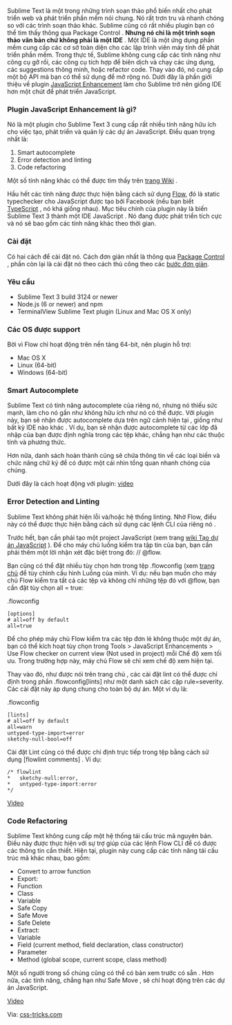 Sublime Text là một trong những trình soạn thảo phổ biến nhất cho phát triển web và phát triển phần mềm nói chung. Nó rất trơn tru và nhanh chóng so với các trình soạn thảo khác. Sublime cũng có rất nhiều plugin bạn có thể tìm thấy thông qua Package Control .
**Nhưng nó chỉ là một trình soạn thảo văn bản chứ không phải là một IDE** . Một IDE là một ứng dụng phần mềm cung cấp các cơ sở toàn diện cho các lập trình viên máy tính để phát triển phần mềm. Trong thực tế, Sublime không cung cấp các tính năng như công cụ gỡ rối, các công cụ tích hợp để biên dịch và chạy các ứng dụng, các suggestions thông minh, hoặc refactor code. Thay vào đó, nó cung cấp một bộ API mà bạn có thể sử dụng để mở rộng nó. Dưới đây là phần giới thiệu về plugin [JavaScript Enhancement](https://github.com/pichillilorenzo/JavaScriptEnhancements/)  làm cho Sublime trở nên giống IDE hơn một chút để phát triển JavaScript.
### Plugin JavaScript Enhancement là gì?

Nó là một plugin cho Sublime Text 3 cung cấp rất nhiều tính năng hữu ích cho việc tạo, phát triển và quản lý các dự án JavaScript. Điều quan trọng nhất là:

1. Smart autocomplete
2. Error detection and linting
3. Code refactoring

Một số tính năng khác có thể được tìm thấy trên [trang Wiki](https://github.com/pichillilorenzo/JavaScriptEnhancements/wiki) .

Hầu hết các tính năng được thực hiện bằng cách sử dụng [Flow](https://github.com/facebook/flow), đó là static typechecker cho JavaScript được tạo bởi Facebook (nếu bạn biết [TypeScript](http://www.typescriptlang.org/) , nó khá giống nhau). Mục tiêu chính của plugin này là biến Sublime Text 3 thành một IDE JavaScript . Nó đang được phát triển tích cực và nó sẽ bao gồm các tính năng khác theo thời gian.

### Cài đặt

Có hai cách để cài đặt nó. Cách đơn giản nhất là thông qua [Package Control](https://packagecontrol.io/packages/JavaScript%20Enhancements) , phần còn lại là cài đặt nó theo cách thủ công theo các [bước đơn giản](https://github.com/pichillilorenzo/JavaScriptEnhancements/wiki/Installation).

### Yêu cầu

* Sublime Text 3 build 3124 or newer
* Node.js (6 or newer) and npm
* TerminalView Sublime Text plugin (Linux and Mac OS X only)

### Các OS được support
Bời vì Flow chỉ hoạt động trên nền tảng 64-bit, nên plugin hỗ trợ:

* Mac OS X
* Linux (64-bit)
* Windows (64-bit)

### Smart Autocomplete

Sublime Text có tính năng autocomplete của riêng nó, nhưng nó thiếu sức mạnh, làm cho nó gần như không hữu ích như nó có thể được. Với plugin này, bạn sẽ nhận được autocomplete dựa trên ngữ cảnh hiện tại , giống như bất kỳ IDE nào khác . Ví dụ, bạn sẽ nhận được autocomplete từ các lớp đã nhập của bạn được định nghĩa trong các tệp khác, chẳng hạn như các thuộc tính và phương thức.

Hơn nữa, danh sách hoàn thành cũng sẽ chứa thông tin về các loại biến và chức năng chữ ký để có được một cái nhìn tổng quan nhanh chóng của chúng.

Dưới đây là cách hoạt động với plugin: [video](https://cdn.css-tricks.com/wp-content/uploads/2018/05/plugin_completions.mp4)

### Error Detection and Linting

Sublime Text không phát hiện lỗi và/hoặc hệ thống linting. Nhờ Flow, điều này có thể được thực hiện bằng cách sử dụng các lệnh CLI của riêng nó .

Trước hết, bạn cần phải tạo một project JavaScript (xem trang [wiki Tạo dự án JavaScript](https://github.com/pichillilorenzo/JavaScriptEnhancements/wiki/Creating-a-JavaScript-Project) ). Để cho máy chủ luồng kiểm tra tập tin của bạn, bạn cần phải thêm một lời nhận xét đặc biệt trong đó: // @flow.

Bạn cũng có thể đặt nhiều tùy chọn hơn trong tệp .flowconfig (xem [trang chủ](https://flow.org/en/docs/config/) để tùy chỉnh cấu hình Luồng của mình. Ví dụ: nếu bạn muốn cho máy chủ Flow kiểm tra tất cả các tệp và không chỉ những tệp đó với @flow, bạn cần đặt tùy chọn all = true:

.flowconfig
```
[options]
# all=off by default
all=true
```

Để cho phép máy chủ Flow kiểm tra các tệp đơn lẻ không thuộc một dự án, bạn có thể kích hoạt tùy chọn trong Tools > JavaScript Enhancements > Use Flow checker on current view (Not used in project) mỗi Chế độ xem tối ưu. Trong trường hợp này, máy chủ Flow sẽ chỉ xem chế độ xem hiện tại.

Thay vào đó, như được nói trên trang chủ , các cài đặt lint có thể được chỉ định trong phần .flowconfig[lints] như một danh sách các cặp rule=severity. Các cài đặt này áp dụng chung cho toàn bộ dự án. Một ví dụ là:

.flowconfig
```
[lints]
# all=off by default
all=warn
untyped-type-import=error
sketchy-null-bool=off
```


Cài đặt Lint cũng có thể được chỉ định trực tiếp trong tệp bằng cách sử dụng [flowlint comments] . Ví dụ:
```
/* flowlint
*   sketchy-null:error,
*   untyped-type-import:error
*/
```
[Video](https://cdn.css-tricks.com/wp-content/uploads/2018/05/errors_and_linting.mp4)

### Code Refactoring
 Sublime Text không cung cấp một hệ thống tái cấu trúc mã nguyên bản. Điều này được thực hiện với sự trợ giúp của các lệnh Flow CLI để có được các thông tin cần thiết. Hiện tại, plugin này cung cấp các tính năng tái cấu trúc mã khác nhau, bao gồm:
- Convert to arrow function
- Export: 
- Function
- Class
- Variable
- Safe Copy
- Safe Move
- Safe Delete
- Extract:
- Variable
- Field (current method, field declaration, class constructor)
- Parameter
- Method (global scope, current scope, class method)

Một số người trong số chúng cũng có thể có bản xem trước có sẵn . Hơn nữa, các tính năng, chẳng hạn như  Safe Move , sẽ chỉ hoạt động trên các dự án JavaScript.

[Video](https://cdn.css-tricks.com/wp-content/uploads/2018/05/code_refactoring.mp4)

Via: [css-tricks.com](css-tricks.com)